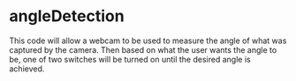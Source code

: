 # angleDetection
This code will allow a webcam to be used to measure the angle of what was captured by the camera. Then based on what the user wants the angle to be, one of two switches will be turned on until the desired angle is achieved.

